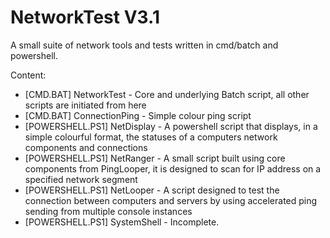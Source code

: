NetworkTest V3.1
=================

A small suite of network tools and tests written in cmd/batch and powershell.

Content:
- [CMD.BAT] NetworkTest - Core and underlying Batch script, all other scripts are initiated from here
- [CMD.BAT] ConnectionPing - Simple colour ping script
- [POWERSHELL.PS1] NetDisplay - A powershell script that displays, in a simple colourful format, the statuses of a computers network components and connections
- [POWERSHELL.PS1] NetRanger - A small script built using core components from PingLooper, it is designed to scan for IP address on a specified network segment
- [POWERSHELL.PS1] NetLooper - A script designed to test the connection between computers and servers by using accelerated ping sending from multiple console instances
- [POWERSHELL.PS1] SystemShell - Incomplete.